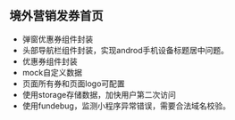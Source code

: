 ## 境外营销发券首页
- 弹窗优惠券组件封装
- 头部导航栏组件封装，实现androd手机设备标题居中问题。
- 优惠券组件封装
- mock自定义数据
- 页面所有券和页面logo可配置
- 使用storage存储数据，加快用户第二次访问
- 使用fundebug，监测小程序异常错误，需要合法域名校验。
